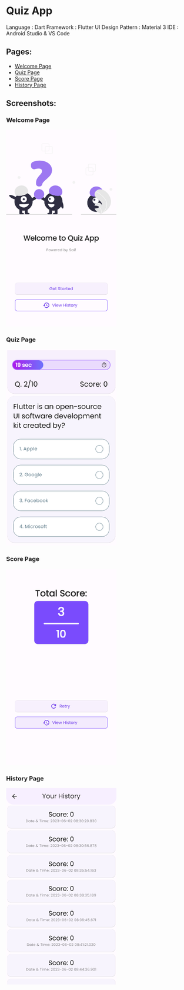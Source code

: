 # Quiz App
Language : Dart
Framework : Flutter
UI Design Pattern : Material 3 
IDE : Android Studio & VS Code

## Pages:
- [Welcome Page](lib/views/welcome/view.dart)
- [Quiz Page](lib/views/quiz/view.dart)
- [Score Page](lib/views/score/view.dart)
- [History Page](lib/views/history/view.dart)

## Screenshots:

### Welcome Page
<img src="screenshots/welcome.png" width="300" >

### Quiz Page
<img src="screenshots/quiz.png" width="300">

### Score Page
<img src="screenshots/score.png" width="300">

### History Page
<img src="screenshots/history.png" width="300">



